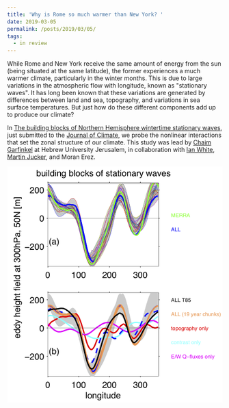 ```yaml
---
title: 'Why is Rome so much warmer than New York? '
date: 2019-03-05
permalink: /posts/2019/03/05/
tags:
  - in review
---
```


While Rome and New York receive the same amount of energy from the sun (being situated at the same latitude), the former experiences a much warmer climate, particularly in the winter months.  This is due to large variations in the atmospheric flow with longitude, known as "stationary waves". It has long been known that these variations are generated by differences between land and sea, topography, and variations in sea surface temperatures.  But just how do these different components add up to produce our climate?

In [The building blocks of Northern Hemisphere wintertime stationary waves](https://edwinpgerber.github.io/files/garfinkel_etal-JC-submitted.pdf), just submitted to the [Journal of Climate](https://www.ametsoc.org/index.cfm/ams/publications/journals/journal-of-climate/), we probe the nonlinear interactions that set the zonal structure of our climate.  This study was lead by [Chaim Garfinkel](http://chaimgarfinkel.es.huji.ac.il/) at Hebrew University Jerusalem, in collaboration with [Ian White](https://www.researchgate.net/profile/Ian_White13), [Martin Jucker](https://www.martinjucker.com/), and Moran Erez.

<img src='/images/2019-03.png'>


